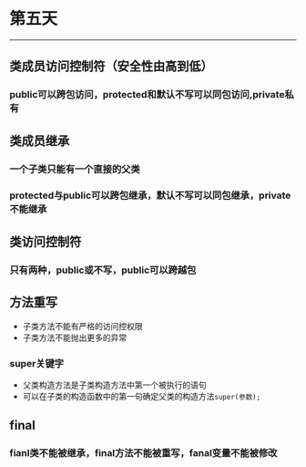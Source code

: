 # 第五天
---
## 类成员访问控制符（安全性由高到低）
### public可以跨包访问，protected和默认不写可以同包访问,private私有 
## 类成员继承
### 一个子类只能有一个直接的父类
### protected与public可以跨包继承，默认不写可以同包继承，private不能继承
## 类访问控制符
### 只有两种，public或不写，public可以跨越包
## 方法重写
* 子类方法不能有严格的访问控权限
* 子类方法不能抛出更多的异常
### super关键字
* 父类构造方法是子类构造方法中第一个被执行的语句
* 可以在子类的构造函数中的第一句确定父类的构造方法`super(参数);`<br />
## final
### fianl类不能被继承，final方法不能被重写，fanal变量不能被修改
